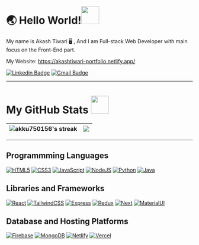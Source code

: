 <h1>🌏 Hello World!<img src="https://media.giphy.com/media/3o7bu6KDIpS4OFRP6o/giphy.gif" width="48" /></h1>

My name is Akash Tiwari 🖥️ , And I am Full-stack Web Developer with main focus on the Front-End part.

My Website: https://akashtiwari-portfolio.netlify.app/

[![Linkedin Badge](https://img.shields.io/badge/-LinkedIn-blue?style=square&logo=Linkedin&logoColor=white&link=https://www.linkedin.com/in/akash-tiwari-03b3621b7/)](https://www.linkedin.com/in/akash-tiwari-03b3621b7/)
[![Gmail Badge](https://img.shields.io/badge/-Gmail-c14438?style=square&logo=Gmail&logoColor=white&link=mailto:akashtiwari750156@gmail.com)](mailto:akashtiwari750156@gmail.com)

<hr/>

<h1>My GitHub Stats <img src="https://media.giphy.com/media/9rhNJScGSlneHpLtnz/giphy.gif" width="48" /></h1>

|<img align=center alt="akku750156's streak" src="https://github-readme-stats.vercel.app/api?username=akku750156&show_icons=true&count_private=true&include_all_commits=true"/>|<img src="https://github-readme-streak-stats.herokuapp.com/?&user=akku750156&theme=dark"/>|
|---|---|

<!-- ![Akash's github stats](https://github-readme-stats.vercel.app/api?username=akku750156&show_icons=true&theme=dracula)<br/> -->

<hr/>

## Programmming Languages

[![HTML5](https://img.shields.io/badge/-HTML5-blue?style=square&logo=html5&logoColor=white&link=https://github.com/LuizCarlosAbbott/)](https://github.com/LuizCarlosAbbott/)
[![CSS3](https://img.shields.io/badge/-CSS3-orange?style=square&logo=css3&link=https://github.com/LuizCarlosAbbott/)](https://github.com/LuizCarlosAbbott/)
[![JavaScript](https://img.shields.io/badge/-JavaScript-yellow?style=square&logo=javascript&link=https://github.com/LuizCarlosAbbott/)](https://github.com/LuizCarlosAbbott/)
[![NodeJS](https://img.shields.io/badge/-NodeJS-green?style=square&logo=nodejs&link=https://github.com/LuizCarlosAbbott/)](https://github.com/LuizCarlosAbbott/)
[![Python](https://img.shields.io/badge/-Python-blue?style=square&logo=python&link=https://github.com/LuizCarlosAbbott/)](https://github.com/LuizCarlosAbbott/)
[![Java](https://img.shields.io/badge/-Java-black?style=square&logo=java&link=https://github.com/LuizCarlosAbbott/)](https://github.com/LuizCarlosAbbott/)

## Libraries and Frameworks

[![React](https://img.shields.io/badge/-React-pink?style=square&logo=react&link=https://github.com/LuizCarlosAbbott/)](https://github.com/LuizCarlosAbbott/)
[![TailwindCSS](https://img.shields.io/badge/-TailwindCSS-blue?style=square&logo=tailwindcss&link=https://github.com/LuizCarlosAbbott/)](https://github.com/LuizCarlosAbbott/)
[![Express](https://img.shields.io/badge/-Express-green?style=square&logo=express&link=https://github.com/LuizCarlosAbbott/)](https://github.com/LuizCarlosAbbott/)
[![Redux](https://img.shields.io/badge/-Redux-purple?style=square&logo=redux&link=https://github.com/LuizCarlosAbbott/)](https://github.com/LuizCarlosAbbott/)
[![Next](https://img.shields.io/badge/-Next-black?style=square&logo=nextjs&link=https://github.com/LuizCarlosAbbott/)](https://github.com/LuizCarlosAbbott/)
[![MaterialUI](https://img.shields.io/badge/-materialUI-blue?style=square&logo=materialui&link=https://github.com/LuizCarlosAbbott/)](https://github.com/LuizCarlosAbbott/)

## Database and Hosting Platforms

[![Firebase](https://img.shields.io/badge/-Firebase-orange?style=square&logo=firebase&link=https://github.com/LuizCarlosAbbott/)](https://github.com/LuizCarlosAbbott/)
[![MongoDB](https://img.shields.io/badge/-MongoDB-green?style=square&logo=mongodb&link=https://github.com/LuizCarlosAbbott/)](https://github.com/LuizCarlosAbbott/)
[![Netlify](https://img.shields.io/badge/-Netlify-white?style=square&logo=netlify&link=https://github.com/LuizCarlosAbbott/)](https://github.com/LuizCarlosAbbott/)
[![Vercel](https://img.shields.io/badge/-Vercel-black?style=square&logo=vercel&link=https://github.com/LuizCarlosAbbott/)](https://github.com/LuizCarlosAbbott/)
